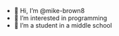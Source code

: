 - 👋 Hi, I’m @mike-brown8
- 👀 I’m interested in programming
- 🌱 I’m a student in a middle school

<!---
mike-brown8/mike-brown8 is a ✨ special ✨ repository because its `README.md` (this file) appears on your GitHub profile.
You can click the Preview link to take a look at your changes.
--->

